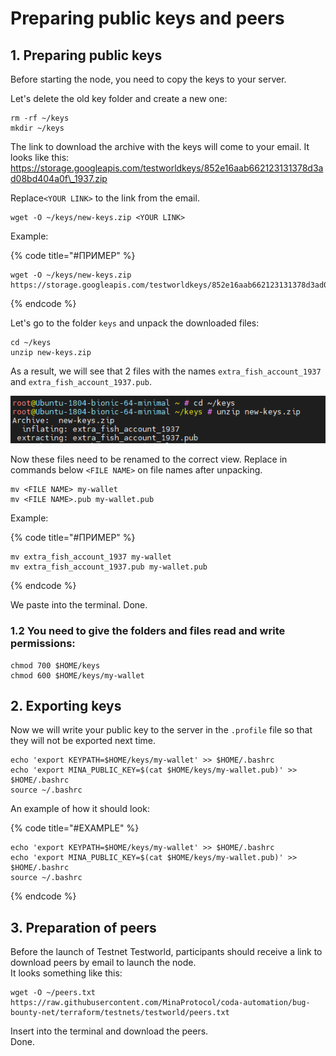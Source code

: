 # Preparing public keys and peers

## 1. Preparing public keys

Before starting the node, you need to copy the keys to your server. 

Let's delete the old key folder and create a new one:

```text
rm -rf ~/keys
mkdir ~/keys
```

The link to download the archive with the keys will come to your email. It looks like this: https://storage.googleapis.com/testworldkeys/852e16aab662123131378d3ad08bd404a0f\_1937.zip

Replace`<YOUR LINK>` to the link from the email.

```text
wget -O ~/keys/new-keys.zip <YOUR LINK>
```

Example:

{% code title="\#ПРИМЕР" %}
```text
wget -O ~/keys/new-keys.zip https://storage.googleapis.com/testworldkeys/852e16aab662123131378d3ad08bd404a0f_1937.zip
```
{% endcode %}

Let's go to the folder `keys` and unpack the downloaded files:

```text
cd ~/keys
unzip new-keys.zip
```

As a result, we will see that 2 files with the names `extra_fish_account_1937` and `extra_fish_account_1937.pub`.

![](../../.gitbook/assets/image%20%284%29.png)

Now these files need to be renamed to the correct view. Replace in commands below `<FILE NAME>` on file names after unpacking.

```text
mv <FILE NAME> my-wallet
mv <FILE NAME>.pub my-wallet.pub
```

Example:

{% code title="\#ПРИМЕР" %}
```text
mv extra_fish_account_1937 my-wallet
mv extra_fish_account_1937.pub my-wallet.pub
```
{% endcode %}

We paste into the terminal. Done.

### 1.2 You need to give the folders and files read and write permissions:

```text
chmod 700 $HOME/keys
chmod 600 $HOME/keys/my-wallet
```

## 2. Exporting keys

Now we will write your public key to the server in the `.profile` file so that they will not be exported next time.

```text
echo 'export KEYPATH=$HOME/keys/my-wallet' >> $HOME/.bashrc
echo 'export MINA_PUBLIC_KEY=$(cat $HOME/keys/my-wallet.pub)' >> $HOME/.bashrc
source ~/.bashrc
```

An example of how it should look:

{% code title="\#EXAMPLE" %}
```text
echo 'export KEYPATH=$HOME/keys/my-wallet' >> $HOME/.bashrc
echo 'export MINA_PUBLIC_KEY=$(cat $HOME/keys/my-wallet.pub)' >> $HOME/.bashrc
source ~/.bashrc
```
{% endcode %}

## 3. Preparation of peers

Before the launch of Testnet Testworld, participants should receive a link to download peers by email to launch the node.   
It looks something like this:

```text
wget -O ~/peers.txt https://raw.githubusercontent.com/MinaProtocol/coda-automation/bug-bounty-net/terraform/testnets/testworld/peers.txt
```

Insert into the terminal and download the peers.   
Done.

